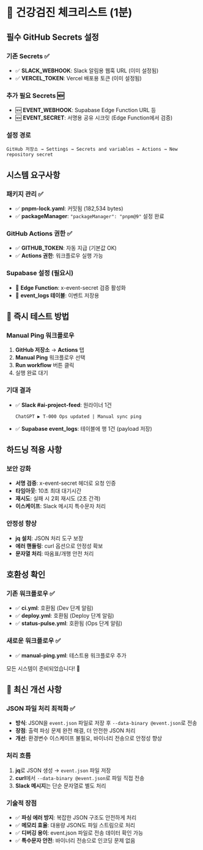 # 🔎 건강검진 체크리스트 (1분)

## 필수 GitHub Secrets 설정

### 기존 Secrets ✅
- ✅ **SLACK_WEBHOOK**: Slack 알림용 웹훅 URL (이미 설정됨)
- ✅ **VERCEL_TOKEN**: Vercel 배포용 토큰 (이미 설정됨)

### 추가 필요 Secrets 🆕
- 🆕 **EVENT_WEBHOOK**: Supabase Edge Function URL 등
- 🆕 **EVENT_SECRET**: 서명용 공유 시크릿 (Edge Function에서 검증)

### 설정 경로
```
GitHub 저장소 → Settings → Secrets and variables → Actions → New repository secret
```

## 시스템 요구사항

### 패키지 관리 ✅
- ✅ **pnpm-lock.yaml**: 커밋됨 (182,534 bytes)
- ✅ **packageManager**: `"packageManager": "pnpm@9"` 설정 완료

### GitHub Actions 권한 ✅
- ✅ **GITHUB_TOKEN**: 자동 지급 (기본값 OK)
- ✅ **Actions 권한**: 워크플로우 실행 가능

### Supabase 설정 (필요시)
- 🔧 **Edge Function**: x-event-secret 검증 활성화
- 🔧 **event_logs 테이블**: 이벤트 저장용

## 🚀 즉시 테스트 방법

### Manual Ping 워크플로우
1. **GitHub 저장소** → **Actions** 탭
2. **Manual Ping** 워크플로우 선택
3. **Run workflow** 버튼 클릭
4. 실행 완료 대기

### 기대 결과
- ✅ **Slack #ai-project-feed**: 원라이너 1건
  ```
  ChatGPT ▶ T-000 Ops updated | Manual sync ping
  ```
- ✅ **Supabase event_logs**: 테이블에 행 1건 (payload 저장)

## 하드닝 적용 사항

### 보안 강화
- **서명 검증**: x-event-secret 헤더로 요청 인증
- **타임아웃**: 10초 최대 대기시간
- **재시도**: 실패 시 2회 재시도 (2초 간격)
- **이스케이프**: Slack 메시지 특수문자 처리

### 안정성 향상
- **jq 설치**: JSON 처리 도구 보장
- **에러 핸들링**: curl 옵션으로 안정성 확보
- **문자열 처리**: 따옴표/개행 안전 처리

## 호환성 확인

### 기존 워크플로우 ✅
- ✅ **ci.yml**: 호환됨 (Dev 단계 알림)
- ✅ **deploy.yml**: 호환됨 (Deploy 단계 알림)
- ✅ **status-pulse.yml**: 호환됨 (Ops 단계 알림)

### 새로운 워크플로우 ✅
- ✅ **manual-ping.yml**: 테스트용 워크플로우 추가

모든 시스템이 준비되었습니다! 🎉


## 🔧 최신 개선 사항

### JSON 파일 처리 최적화 ✅
- **방식**: JSON을 `event.json` 파일로 저장 후 `--data-binary @event.json`로 전송
- **장점**: 출력 파싱 문제 완전 해결, 더 안전한 JSON 처리
- **개선**: 환경변수 이스케이프 불필요, 바이너리 전송으로 안정성 향상

### 처리 흐름
1. **jq**로 JSON 생성 → `event.json` 파일 저장
2. **curl**에서 `--data-binary @event.json`로 파일 직접 전송
3. **Slack 메시지**는 단순 문자열로 별도 처리

### 기술적 장점
- ✅ **파싱 에러 방지**: 복잡한 JSON 구조도 안전하게 처리
- ✅ **메모리 효율**: 대용량 JSON도 파일 스트림으로 처리
- ✅ **디버깅 용이**: event.json 파일로 전송 데이터 확인 가능
- ✅ **특수문자 안전**: 바이너리 전송으로 인코딩 문제 없음

